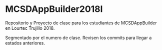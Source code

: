 # MCSDAppBuilder2018I

Repositorio y Proyecto de clase para los estudiantes de MCSDAppBuilder en Lourtec Trujillo 2018.

 Segmentado por el numero de clase. 
 Revisen los commits para llegar a estados anteriores.
